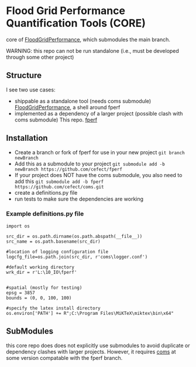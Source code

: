# Flood Grid Performance Quantification Tools (CORE)
core of [FloodGridPerformance](https://github.com/cefect/FloodGridPerformance), which submodules the main branch.

WARNING: this repo can not be run standalone (i.e., must be developed through some other project)
 

## Structure
I see two use cases:
- shippable as a standalone tool (needs coms submodule)
    [FloodGridPerformance](https://github.com/cefect/FloodGridPerformance), a shell around fperf
- implemented as a dependency of a larger project (possible clash with coms submodule)
    This repo. [fperf](https://github.com/cefect/fperf)
    
 

## Installation
- Create a branch or fork of fperf for use in your new project
    `git branch newBranch`
- Add this as a submodule to your project 
    `git submodule add -b newBranch https://github.com/cefect/fperf`
- If your project does NOT have the coms submodule, you also need to add this
    `git submodule add -b fperf https://github.com/cefect/coms.git`
- create a definitions.py file
- run tests to make sure the dependencies are working

### Example definitions.py file
```
import os

src_dir = os.path.dirname(os.path.abspath(__file__))
src_name = os.path.basename(src_dir)

#location of logging configuration file
logcfg_file=os.path.join(src_dir, r'coms\logger.conf')

#default working directory
wrk_dir = r'L:\10_IO\fperf'


#spatial (mostly for testing)
epsg = 3857
bounds = (0, 0, 100, 100)

#specify the latex install directory
os.environ['PATH'] += R";C:\Program Files\MiKTeX\miktex\bin\x64"
```

## SubModules
this core repo does does not explicitly use submodules to avoid duplicate or dependency clashes with larger projects.
However,  it requires [coms](https://github.com/cefect/coms.git) at some version compatable with the fperf branch.

 

 
